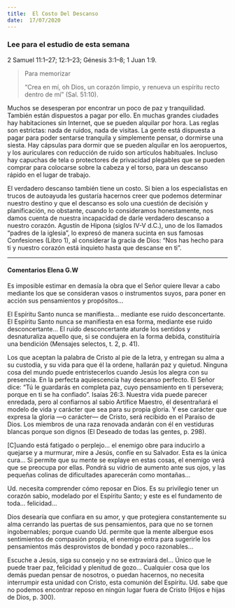 ```yaml
---
title:  El Costo Del Descanso
date:  17/07/2020
---
```


### Lee para el estudio de esta semana
2 Samuel 11:1–27; 12:1–23; Génesis 3:1–8; 1 Juan 1:9.

> <p>Para memorizar</p>
> “Crea en mí, oh Dios, un corazón limpio, y renueva un espíritu recto dentro de mí” (Sal. 51:10).

Muchos se desesperan por encontrar un poco de paz y tranquilidad. También están dispuestos a pagar por ello. En muchas grandes ciudades hay habitaciones sin Internet, que se pueden alquilar por hora. Las reglas son estrictas: nada de ruidos, nada de visitas. La gente está dispuesta a pagar para poder sentarse tranquila y simplemente pensar, o dormirse una siesta. Hay cápsulas para dormir que se pueden alquilar en los aeropuertos, y los auriculares con reducción de ruido son artículos habituales. Incluso hay capuchas de tela o protectores de privacidad plegables que se pueden comprar para colocarse sobre la cabeza y el torso, para un descanso rápido en el lugar de trabajo.

El verdadero descanso también tiene un costo. Si bien a los especialistas en trucos de autoayuda les gustaría hacernos creer que podemos determinar nuestro destino y que el descanso es solo una cuestión de decisión y planificación, no obstante, cuando lo consideramos honestamente, nos damos cuenta de nuestra incapacidad de darle verdadero descanso a nuestro corazón. Agustín de Hipona (siglos IV-V d.C.), uno de los llamados “padres de la iglesia”, lo expresó de manera sucinta en sus famosas Confesiones (Libro 1), al considerar la gracia de Dios: “Nos has hecho para ti y nuestro corazón está inquieto hasta que descanse en ti”.

---

#### Comentarios Elena G.W

Es imposible estimar en demasía la obra que el Señor quiere llevar a cabo mediante los que se consideran vasos o instrumentos suyos, para poner en acción sus pensamientos y propósitos…

El Espíritu Santo nunca se manifiesta… mediante ese ruido desconcertante. El Espíritu Santo nunca se manifiesta en esa forma, mediante ese ruido desconcertante… El ruido desconcertante aturde los sentidos y desnaturaliza aquello que, si se condujera en la forma debida, constituiría una bendición (Mensajes selectos, t. 2, p. 41).

Los que aceptan la palabra de Cristo al pie de la letra, y entregan su alma a su custodia, y su vida para que él la ordene, hallarán paz y quietud. Ninguna cosa del mundo puede entristecerlos cuando Jesús los alegra con su presencia. En la perfecta aquiescencia hay descanso perfecto. El Señor dice: “Tú le guardarás en completa paz, cuyo pensamiento en ti persevera; porque en ti se ha confiado”. Isaías 26:3. Nuestra vida puede parecer enredada, pero al confiarnos al sabio Artífice Maestro, él desentrañará el modelo de vida y carácter que sea para su propia gloria. Y ese carácter que expresa la gloria —o carácter— de Cristo, será recibido en el Paraíso de Dios. Los miembros de una raza renovada andarán con él en vestiduras blancas porque son dignos (El Deseado de todas las gentes, p. 298).

[C]uando está fatigado o perplejo… el enemigo obre para inducirlo a quejarse y a murmurar, mire a Jesús, confíe en su Salvador. Esta es la única cura… Si permite que su mente se explaye en estas cosas, el enemigo verá que se preocupa por ellas. Pondrá su vidrio de aumento ante sus ojos, y las pequeñas colinas de dificultades aparecerán como montañas…

Ud. necesita comprender cómo reposar en Dios. Es su privilegio tener un corazón sabio, modelado por el Espíritu Santo; y este es el fundamento de toda… felicidad…

Dios desearía que confiara en su amor, y que protegiera constantemente su alma cerrando las puertas de sus pensamientos, para que no se tornen ingobernables; porque cuando Ud. permite que la mente albergue esos sentimientos de compasión propia, el enemigo entra para sugerirle los pensamientos más desprovistos de bondad y poco razonables…

Escuche a Jesús, siga su consejo y no se extraviará del… Único que le puede traer paz, felicidad y plenitud de gozo… Cualquier cosa que los demás puedan pensar de nosotros, o puedan hacernos, no necesita interrumpir esta unidad con Cristo, esta comunión del Espíritu. Ud. sabe que no podemos encontrar reposo en ningún lugar fuera de Cristo (Hijos e hijas de Dios, p. 300).